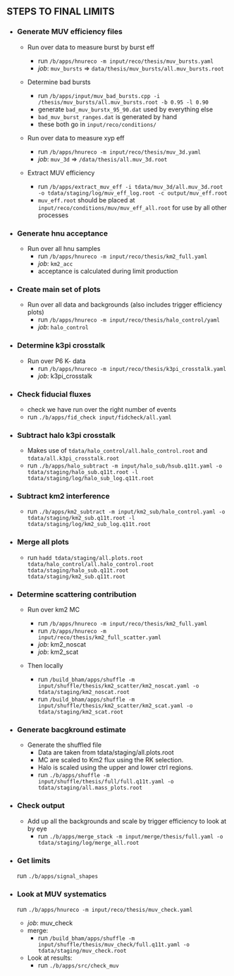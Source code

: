 STEPS TO FINAL LIMITS
---------------------

- ### Generate MUV efficiency files
    - Run over data to measure burst by burst eff
      - run `/b/apps/hnureco -m input/reco/thesis/muv_bursts.yaml`
      - *job*: `muv_bursts` => `data/thesis/muv_bursts/all.muv_bursts.root`
      
    - Determine bad bursts
      - run `/b/apps/input/muv_bad_bursts.cpp -i /thesis/muv_bursts/all.muv_bursts.root -b 0.95 -l 0.90`
      - generate `bad_muv_burstx_95_90.dat` used by everything else
      - `bad_muv_burst_ranges.dat` is generated by hand
      - these both go in `input/reco/conditions/`

    - Run over data to measure xyp eff
      - run `/b/apps/hnureco -m input/reco/thesis/muv_3d.yaml`
      - *job*: `muv_3d` => `/data/thesis/all.muv_3d.root`

    - Extract MUV efficiency
      - run `/b/apps/extract_muv_eff -i tdata/muv_3d/all.muv_3d.root -o tdata/staging/log/muv_eff_log.root -c output/muv_eff.root`
      - `muv_eff.root` should be placed at `input/reco/conditions/muv/muv_eff_all.root` for use by all other processes

- ### Generate hnu acceptance
    - Run over all hnu samples
      - run `/b/apps/hnureco -m input/reco/thesis/km2_full.yaml`
      - *job*: `km2_acc`
      - acceptance is calculated during limit production

- ### Create main set of plots
    - Run over all data and backgrounds (also includes trigger efficiency plots)
      - run `/b/apps/hnureco -m input/reco/thesis/halo_control/yaml`
      - *job*: `halo_control`


- ### Determine k3pi crosstalk
    - Run over P6 K- data
      - run `/b/apps/hnureco -m input/reco/thesis/k3pi_crosstalk.yaml`
      - *job*: k3pi_crosstalk

- ### Check fiducial fluxes
    - check we have run over the right number of events
    - run `./b/apps/fid_check input/fidcheck/all.yaml`

- ### Subtract halo k3pi crosstalk
    - Makes use of `tdata/halo_control/all.halo_control.root` and `tdata/all.k3pi_crosstalk.root`
    - run `./b/apps/halo_subtract -m input/halo_sub/hsub.q11t.yaml -o tdata/staging/halo_sub.q11t.root -l tdata/staging/log/halo_sub_log.q11t.root`

- ### Subtract km2 interference
    - run `./b/apps/km2_subtract -m input/km2_sub/halo_control.yaml -o tdata/staging/km2_sub.q11t.root -l tdata/staging/log/km2_sub_log.q11t.root`

- ### Merge all plots
    - run `hadd tdata/staging/all.plots.root tdata/halo_control/all.halo_control.root tdata/staging/halo_sub.q11t.root tdata/staging/km2_sub.q11t.root`

- ### Determine scattering contribution
    - Run over km2 MC
      - run `/b/apps/hnureco -m input/reco/thesis/km2_full.yaml`
      - run `/b/apps/hnureco -m input/reco/thesis/km2_full_scatter.yaml`
      - *job*: km2_noscat
      - *job*: km2_scat

    - Then locally
      - run `/build_bham/apps/shuffle -m input/shuffle/thesis/km2_scatter/km2_noscat.yaml -o tdata/staging/km2_noscat.root`
      - run `/build_bham/apps/shuffle -m input/shuffle/thesis/km2_scatter/km2_scat.yaml -o tdata/staging/km2_scat.root`

- ### Generate bacgkround estimate
    - Generate the shuffled file 
      - Data are taken from tdata/staging/all.plots.root
      - MC are scaled to Km2 flux using the RK selection.
      - Halo is scaled using the upper and lower ctrl regions.
      - run `./b/apps/shuffle -m input/shuffle/thesis/full/full.q11t.yaml -o tdata/staging/all.mass_plots.root`

- ### Check output
    - Add up all the backgrounds and scale by trigger efficiency to look at by eye
      - run `./b/apps/merge_stack -m input/merge/thesis/full.yaml -o tdata/staging/log/merge_all.root`

- ### Get limits
    run `./b/apps/signal_shapes`

- ### Look at MUV systematics
    run `./b/apps/hnureco -m input/reco/thesis/muv_check.yaml`
    - *job*: muv_check
    - merge: 
        - run `/build_bham/apps/shuffle -m input/shuffle/thesis/muv_check/full.q11t.yaml -o tdata/staging/muv_check.root`
    - Look at results:
        - run `./b/apps/src/check_muv`
